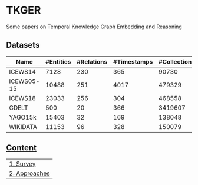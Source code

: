 # TKGER
Some papers on Temporal Knowledge Graph Embedding and Reasoning

## Datasets

| Name  | #Entities  | #Relations  | #Timestamps  | #Collections  |  Timestamp | Link download  |
|---|---|---|---|---|---|---|
| ICEWS14   | 7128  | 230  | 365  | 90730  | point  | https://paperswithcode.com/sota/link-prediction-on-icews14-1  |
| ICEWS05-15  | 10488  | 251 | 4017  | 479329  | point  |  https://paperswithcode.com/sota/link-prediction-on-icews05-15-1 |
| ICEWS18   | 23033  | 256  | 304  |  468558 |  point |  https://docs.dgl.ai/en/0.8.x/generated/dgl.data.ICEWS18Dataset.html |
| GDELT  |  500 |  20 | 366  | 3419607  | point  | https://www.gdeltproject.org/  |
| YAGO15k  | 15403  | 32  | 169  | 138048  |  interval | https://paperswithcode.com/sota/link-prediction-on-yago15k-1  |
| WIKIDATA  | 11153  | 96  | 328  | 150079  |  interval | https://www.wikidata.org/wiki/Wikidata:Main_Page  |

## [Content](#content)

<table>
<tr><td colspan="2"><a href="#survey-papers">1. Survey</a></td></tr>
<tr><td colspan="2"><a href="#approaches">2. Approaches</a></td></tr> 
